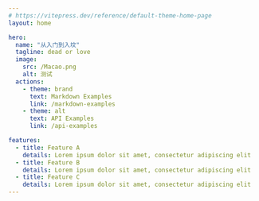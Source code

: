 ```yaml
---
# https://vitepress.dev/reference/default-theme-home-page
layout: home

hero:
  name: "从入门到入坟"
  tagline: dead or love
  image:
    src: /Macao.png
    alt: 测试
  actions:
    - theme: brand
      text: Markdown Examples
      link: /markdown-examples
    - theme: alt
      text: API Examples
      link: /api-examples

features:
  - title: Feature A
    details: Lorem ipsum dolor sit amet, consectetur adipiscing elit
  - title: Feature B
    details: Lorem ipsum dolor sit amet, consectetur adipiscing elit
  - title: Feature C
    details: Lorem ipsum dolor sit amet, consectetur adipiscing elit
---
```


